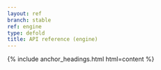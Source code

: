 ```yaml
---
layout: ref
branch: stable
ref: engine
type: defold
title: API reference (engine)
---
```

{% include anchor_headings.html html=content %}